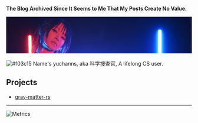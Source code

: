 **The Blog Archived Since It Seems to Me That My Posts Create No Value.**

![](./readme.png)

![#f03c15](https://via.placeholder.com/15/f03c15/000000?text=+) Name's yuchanns, aka 科学搜查官, A lifelong CS user.

## Projects

* [gray-matter-rs](https://github.com/the-alchemists-of-arland/gray-matter-rs)

---
<!-- <a href="https://github.com/anuraghazra/github-readme-stats">
  <img align="center" src="https://github-readme-stats.vercel.app/api/top-langs/?username=yuchanns&hide=css,vue,stylus,javascript,scss,php,shell,html&bg_color=30,e96443,904e95&title_color=fff&text_color=fff&langs_count=3" />
</a> -->
![Metrics](https://raw.githubusercontent.com/yuchanns/yuchanns-metrics/main/github-metrics.svg)
